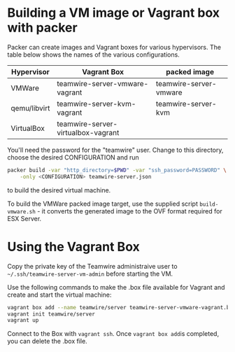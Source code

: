 Building a VM image or Vagrant box with packer
==============================================

Packer can create images and Vagrant boxes for various hypervisors.
The table below shows the names of the various configurations.

Hypervisor   | Vagrant Box                        | packed image
-------------|------------------------------------|---------------------------------
VMWare       | teamwire-server-vmware-vagrant     | teamwire-server-vmware
qemu/libvirt | teamwire-server-kvm-vagrant        | teamwire-server-kvm
VirtualBox   | teamwire-server-virtualbox-vagrant |

You'll need the password for the "teamwire" user.
Change to this directory, choose the desired CONFIGURATION and run

```sh
packer build -var "http_directory=$PWD" -var "ssh_password=PASSWORD" \
    -only <CONFIGURATION> teamwire-server.json
```

to build the desired virtual machine.

To build the VMWare packed image target, use the supplied script
`build-vmware.sh` - it converts the generated image to the OVF format
required for ESX Server.

Using the Vagrant Box
=====================

Copy the private key of the Teamwire administraive user to
`~/.ssh/teamwire-server-vm-admin` before starting the VM.

Use the following commands to make the .box file available for Vagrant and
create and start the virtual machine:

```sh
vagrant box add --name teamwire/server teamwire-server-vmware-vagrant.box
vagrant init teamwire/server
vagrant up
```

Connect to the Box with ```vagrant ssh```. Once ```vagrant box add```is
completed, you can delete the .box file.
